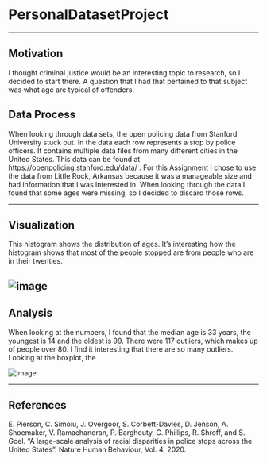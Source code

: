 # PersonalDatasetProject
---
## Motivation

I thought criminal justice would be an interesting topic to research, so I decided to start there. A question that I had that pertained to that subject was what age are typical of offenders.

## Data Process

When looking through data sets, the open policing data from Stanford University stuck out. In the data each row represents a stop by police officers. It contains multiple data files from many different cities in the United States. This data can be found at https://openpolicing.stanford.edu/data/ . For this Assignment I chose to use the data from Little Rock, Arkansas because it was a manageable size and had information that I was interested in. When looking through the data I found that some ages were missing, so I decided to discard those rows. 

---
## Visualization

This histogram shows the distribution of ages. It’s interesting how the histogram shows that most of the people stopped are from people who are in their twenties. 

![image](https://user-images.githubusercontent.com/91351877/144730934-909bfd1c-1e26-47c2-a321-cfdd14d3b88f.png)
---
## Analysis

When looking at the numbers, I found that the median age is 33 years, the youngest is 14 and the oldest is 99. There were 117 outliers, which makes up of people over 80. I find it interesting that there are so many outliers. Looking at the boxplot, the 

![image](https://user-images.githubusercontent.com/91351877/144730743-ed2f8072-edb2-4673-9b3e-2b073a04ea56.png)

---
## References
E. Pierson, C. Simoiu, J. Overgoor, S. Corbett-Davies, D. Jenson, A. Shoemaker, V. Ramachandran, P. Barghouty, C. Phillips, R. Shroff, and S. Goel. “A large-scale analysis of racial disparities in police stops across the United States”. Nature Human Behaviour, Vol. 4, 2020.
